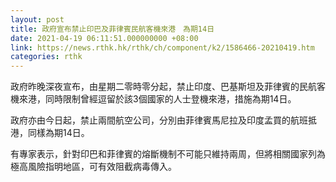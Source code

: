 ```yaml
---
layout: post
title: 政府宣布禁止印巴及菲律賓民航客機來港　為期14日
date: 2021-04-19 06:11:51.000000000 +08:00
link: https://news.rthk.hk/rthk/ch/component/k2/1586466-20210419.htm
categories: rthk
---
```


政府昨晚深夜宣布，由星期二零時零分起，禁止印度、巴基斯坦及菲律賓的民航客機來港，同時限制曾經逗留於該3個國家的人士登機來港，措施為期14日。

政府亦由今日起，禁止兩間航空公司，分別由菲律賓馬尼拉及印度孟買的航班抵港，同樣為期14日。

有專家表示，針對印巴和菲律賓的熔斷機制不可能只維持兩周，但將相關國家列為極高風險指明地區，可有效阻截病毒傳入。
